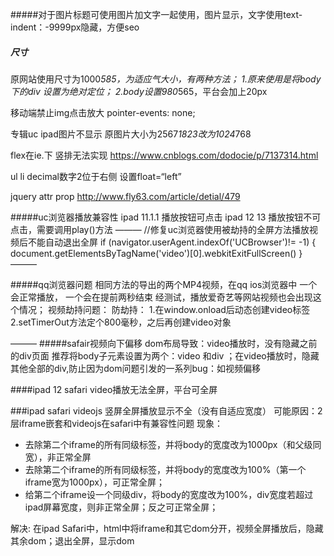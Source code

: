 #####对于图片标题可使用图片加文字一起使用，图片显示，文字使用text-indent：-9999px隐藏，方便seo
##### 尺寸
原网站使用尺寸为1000*585，为适应气大小，有两种方法；
1.原来使用是将body下的div 设置为绝对定位；
2.body设置980*565，平台会加上20px

移动端禁止img点击放大
pointer-events: none;


专辑uc ipad图片不显示
原图片大小为2567*1823改为1024*768 

flex在ie.下 竖排无法实现
https://www.cnblogs.com/dodocie/p/7137314.html

ul li decimal数字2位于右侧
设置float=“left”


jquery attr prop
http://www.fly63.com/article/detial/479

#####uc浏览器播放兼容性
 ipad 11.1.1  播放按钮可点击
ipad 12 13 播放按钮不可点击，需要调用play()方法
———
//修复uc浏览器使用被劫持的全屏方法播放视频后不能自动退出全屏
    if (navigator.userAgent.indexOf('UCBrowser')!= -1) {
        document.getElementsByTagName('video')[0].webkitExitFullScreen()
    }
———

#####qq浏览器问题
相同方法的导出的两个MP4视频，在qq ios浏览器中
	一个会正常播放，
	一个会在提前两秒结束
经测试，播放爱奇艺等网站视频也会出现这个情况；
视频劫持问题：
	防劫持：  1.在window.onload后动态创建video标签
			2.setTimerOut方法定个800毫秒，之后再创建video对象

———
#####safair视频向下偏移
dom布局导致：video播放时，没有隐藏之前的div页面
推荐将body子元素设置为两个：video 和div ；在video播放时，隐藏其他全部的div,防止因为dom问题引发的一系列bug：如视频偏移


####ipad 12 safari video播放无法全屏，平台可全屏

###ipad safari videojs 竖屏全屏播放显示不全（没有自适应宽度）
可能原因：2层iframe嵌套和videojs在safari中有兼容性问题
现象： 
 - 去除第二个iframe的所有同级标签，并将body的宽度改为1000px（和父级同宽），非正常全屏
 - 去除第二个iframe的所有同级标签，并将body的宽度改为100%（第一个iframe宽为1000px），可正常全屏；
 - 给第二个iframe设一个同级div，将body的宽度改为100%，div宽度若超过ipad屏幕宽度，则非正常全屏；反之可正常全屏；

解决: 在ipad Safari中，html中将iframe和其它dom分开，视频全屏播放后，隐藏其余dom；退出全屏，显示dom
